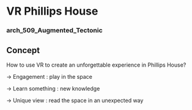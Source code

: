 # VR Phillips House
### arch_509_Augmented_Tectonic

## Concept
How to use VR to create an unforgettable experience in Phillips House?

-> Engagement : play in the space

-> Learn something :  new knowledge

-> Unique view : read the space in an unexpected way
